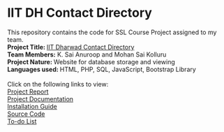 # IIT DH Contact Directory
<html>
  <h>
This repository contains the code for SSL Course Project assigned to my team.
  </h>
  <body><br>
    <b> Project Title: </b> <a href="http://10.250.8.18/iitdhcd-new/pro0.php">IIT Dharwad Contact Directory</a> <br>
  <b>Team Members:</b> K. Sai Anuroop and Mohan Sai Kolluru <br>
  <b>Project Nature: </b>Website for database storage and viewing <br>
  <b>Languages used: </b>HTML, PHP, SQL, JavaScript, Bootstrap Library <br><br>
<!--Estimated Duration of Project: One month-->
Click on the following links to view:<br>
<a href="https://github.com/ksanu1998/iitdh_contact_directory/blob/master/sslpro.pdf">Project Report</a><br>
<a href="https://github.com/ksanu1998/iitdh_contact_directory/blob/master/documentation.pdf">Project Documentation</a><br>
<a href="https://github.com/ksanu1998/iitdh_contact_directory/blob/master/README.txt">Installation Guide</a><br>
<a href="https://github.com/ksanu1998/iitdh_contact_directory/blob/master/iitdhcd-new.zip">Source Code</a><br>
<a href="https://github.com/ksanu1998/iitdh_contact_directory/blob/master/to_do.txt">To-do List</a>
</body>
</html>
